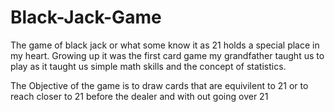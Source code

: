 # Black-Jack-Game
The game of black jack or what some know it as 21 holds a special place in my heart. 
Growing up it was the first card game my grandfather taught us to play as it taught us 
simple math skills and the concept of statistics. 

The Objective of the game is to draw cards that are equivilent to 21 or to reach closer to 21 before the dealer and with out going over 21